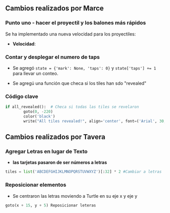## Cambios realizados por Marce

### Punto uno - hacer el proyectil y los balones más rápidos

Se ha implementado una nueva velocidad para los proyectiles:

- **Velocidad**: 

### Contar y desplegar el numero de taps

- Se agregó  `state = {'mark': None, 'taps': 0}` y `state['taps'] += 1 ` para llevar un conteo.

- Se agregú una función que checa si los tiles han sdo "revealed"
### Código clave
```python
if all_revealed():  # Checa si todas las tiles se revelaron
        goto(0, -220)
        color('black')
        write("All tiles revealed!", align='center', font=('Arial', 30, 'bold'))
```



## Cambios realizados por Tavera

### Agregar Letras en lugar de Texto


- **las tarjetas pasaron de ser números a letras**
```python
tiles = list('ABCDEFGHIJKLMNOPQRSTUVWXYZ')[:32] * 2 #Cambiar a letras
```

### Reposicionar elementos

- Se centraron las letras moviendo a Turtle en su eje x y eje y

```python
goto(x + 15, y + 5) Reposicionar leteras
